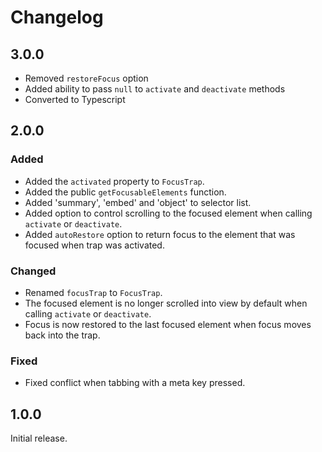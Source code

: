 # Changelog

## 3.0.0

- Removed `restoreFocus` option
- Added ability to pass `null` to `activate` and `deactivate` methods
- Converted to Typescript

## 2.0.0

### Added

- Added the `activated` property to `FocusTrap`.
- Added the public `getFocusableElements` function.
- Added 'summary', 'embed' and 'object' to selector list.
- Added option to control scrolling to the focused element when calling `activate` or `deactivate`.
- Added `autoRestore` option to return focus to the element that was focused when trap was activated.

### Changed

- Renamed `focusTrap` to `FocusTrap`.
- The focused element is no longer scrolled into view by default when calling `activate` or `deactivate`.
- Focus is now restored to the last focused element when focus moves back into the trap.

### Fixed

- Fixed conflict when tabbing with a meta key pressed.

## 1.0.0

Initial release.
